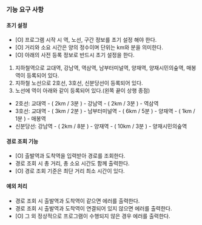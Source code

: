 ### 기능 요구 사항
#### 초기 설정
- [O] 프로그램 시작 시 역, 노선, 구간 정보를 초기 설정 해야 한다.
- [O] 거리와 소요 시간은 양의 정수이며 단위는 km와 분을 의미한다.
- [O] 아래의 사전 등록 정보로 반드시 초기 설정을 한다.
1. 지하철역으로 교대역, 강남역, 역삼역, 남부터미널역, 양재역, 양재시민의숲역, 매봉역이 등록되어 있다.
2. 지하철 노선으로 2호선, 3호선, 신분당선이 등록되어 있다.
3. 노선에 역이 아래와 같이 등록되어 있다.(왼쪽 끝이 상행 종점)
- 2호선: 교대역 - ( 2km / 3분 ) - 강남역 - ( 2km / 3분 ) - 역삼역
- 3호선: 교대역 - ( 3km / 2분 ) - 남부터미널역 - ( 6km / 5분 ) - 양재역 - ( 1km / 1분 ) - 매봉역
- 신분당선: 강남역 - ( 2km / 8분 ) - 양재역 - ( 10km / 3분 ) - 양재시민의숲역
#### 경로 조회 기능
- [O] 출발역과 도착역을 입력받아 경로를 조회한다.
- 경로 조회 시 총 거리, 총 소요 시간도 함께 출력한다.
- [O] 경로 조회 기준은 최단 거리 최소 시간이 있다.
#### 예외 처리
- 경로 조회 시 출발역과 도착역이 같으면 에러를 출력한다.
- 경로 조회 시 출발역과 도착역이 연결되어 있지 않으면 에러를 출력한다.
- [O] 그 외 정상적으로 프로그램이 수행되지 않은 경우 에러를 출력한다.
